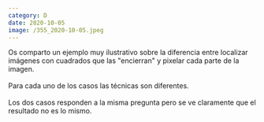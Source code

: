 ```yaml
--- 
category: D 
date: 2020-10-05 
image: /355_2020-10-05.jpeg 
--- 
```


Os comparto un ejemplo muy ilustrativo sobre la diferencia entre localizar imágenes con cuadrados que las "encierran" y pixelar cada parte de la imagen. <br><br>Para cada uno de los casos las técnicas son diferentes. <br><br>Los dos casos responden a la misma pregunta pero se ve claramente que el resultado no es lo mismo.